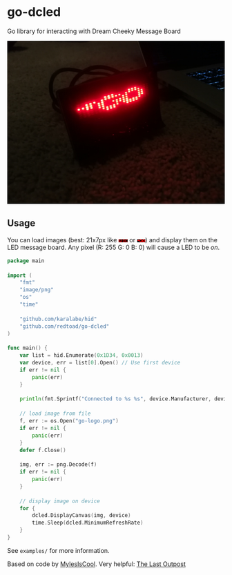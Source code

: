 
# go-dcled

Go library for interacting with Dream Cheeky Message Board

![](result.jpg)

## Usage

You can load images (best: 21x7px like ![](dc-logo.png) or ![](go-logo.png)) and display them on the LED message board. Any pixel (R: 255 G: 0 B: 0) will cause a LED to be *on*.

```go
package main

import (
	"fmt"
	"image/png"
	"os"
	"time"

	"github.com/karalabe/hid"
	"github.com/redtoad/go-dcled"
)

func main() {
	var list = hid.Enumerate(0x1D34, 0x0013)
	var device, err = list[0].Open() // Use first device
	if err != nil {
		panic(err)
	}

	println(fmt.Sprintf("Connected to %s %s", device.Manufacturer, device.Product))

	// load image from file
	f, err := os.Open("go-logo.png")
	if err != nil {
		panic(err)
	}
	defer f.Close()

	img, err := png.Decode(f)
	if err != nil {
		panic(err)
	}

	// display image on device
	for {
		dcled.DisplayCanvas(img, device)
		time.Sleep(dcled.MinimumRefreshRate)
	}
}
``` 

See `examples/` for more information.

Based on code by [MylesIsCool](https://gist.github.com/FormallyMyles/227a64a679fb0fc8432fe1c342f526dd). 
Very helpful: [The Last Outpost ](https://www.last-outpost.com/~malakai/dcled/)